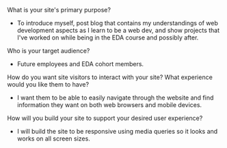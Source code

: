 What is your site's primary purpose?
- To introduce myself, post blog that contains my understandings of web development aspects as I learn to be a web dev, and show projects that I've worked on while being in the EDA course and possibly after.


Who is your target audience?
- Future employees and EDA cohort members.


How do you want site visitors to interact with your site? What experience would you like them to have?
- I want them to be able to easily navigate through the website and find information they want on both web browsers and mobile devices.


How will you build your site to support your desired user experience?
- I will build the site to be responsive using media queries so it looks and works on all screen sizes.
